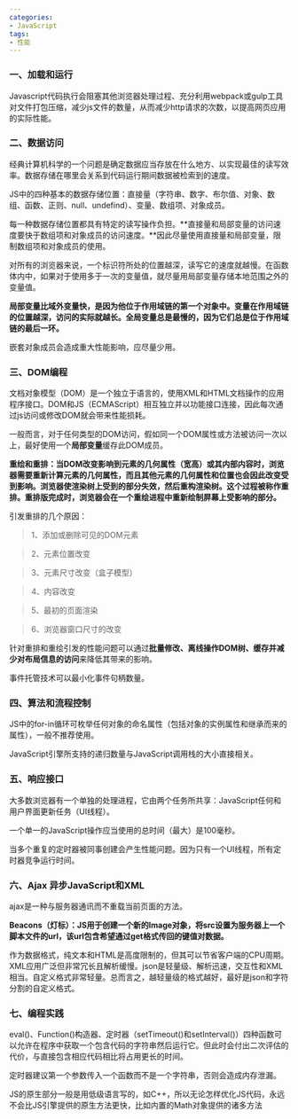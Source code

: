 ```yaml
---
categories:
- JavaScript
tags:
- 性能
---
```

### 一、加载和运行 ###

Javascript代码执行会阻塞其他浏览器处理过程、充分利用webpack或gulp工具对文件打包压缩，减少js文件的数量，从而减少http请求的次数，以提高网页应用的实际性能。

### 二、数据访问 ###

经典计算机科学的一个问题是确定数据应当存放在什么地方、以实现最佳的读写效率。数据存储在哪里会关系到代码运行期间数据被检索到的速度。

JS中的四种基本的数据存储位置：直接量（字符串、数字、布尔值、对象、数组、函数、正则、null、undefind）、变量、数组项、对象成员。

每一种数据存储位置都具有特定的读写操作负担。**直接量和局部变量的访问速度要快于数组项和对象成员的访问速度。**因此尽量使用直接量和局部变量，限制数组项和对象成员的使用。

对所有的浏览器来说，一个标识符所处的位置越深，读写它的速度就越慢。在函数体内中，如果对于使用多于一次的变量值，就尽量用局部变量存储本地范围之外的变量值。

**局部变量比域外变量快，是因为他位于作用域链的第一个对象中。变量在作用域链的位置越深，访问的实际就越长。全局变量总是最慢的，因为它们总是位于作用域链的最后一环。**

嵌套对象成员会造成重大性能影响，应尽量少用。

### 三、DOM编程 ###

文档对象模型（DOM）是一个独立于语言的，使用XML和HTML文档操作的应用程序接口。DOM和JS（ECMAScript）相互独立并以功能接口连接，因此每次通过js访问或修改DOM就会带来性能损耗。

一般而言，对于任何类型的DOM访问，假如同一个DOM属性或方法被访问一次以上，最好使用一个**局部变量**缓存此DOM成员。

 **重绘和重排：当DOM改变影响到元素的几何属性（宽高）或其内部内容时，浏览器需要重新计算元素的几何属性，而且其他元素的几何属性和位置也会因此改变受到影响。浏览器使渲染树上受到的部分失效，然后重构渲染树。这个过程被称作重排。重排版完成时，浏览器会在一个重绘进程中重新绘制屏幕上受影响的部分。**

引发重排的几个原因：

> 1、添加或删除可见的DOM元素

> 2、元素位置改变

> 3、元素尺寸改变（盒子模型）
 
> 4、内容改变

> 5、最初的页面渲染

> 6、浏览器窗口尺寸的改变

 针对重排和重绘引发的性能问题可以通过**批量修改、离线操作DOM树、缓存并减少对布局信息的访问**来降低其带来的影响。

 事件托管技术可以最小化事件句柄数量。

### 四、算法和流程控制  ###

JS中的for-in循环可枚举任何对象的命名属性（包括对象的实例属性和继承而来的属性），一般不推荐使用。

JavaScript引擎所支持的递归数量与JavaScript调用栈的大小直接相关。

### 五、响应接口  ###

大多数浏览器有一个单独的处理进程，它由两个任务所共享：JavaScript任何和用户界面更新任务（UI线程）。

一个单一的JavaScript操作应当使用的总时间（最大）是100毫秒。

当多个重复的定时器被同事创建会产生性能问题。因为只有一个UI线程，所有定时器竞争运行时间。

### 六、Ajax  异步JavaScript和XML ###

ajax是一种与服务器通讯而不重载当前页面的方法。

**Beacons（灯标）：JS用于创建一个新的Image对象，将src设置为服务器上一个脚本文件的url，该url包含希望通过get格式传回的键值对数据。**

作为数据格式，纯文本和HTML是高度限制的，但其可以节省客户端的CPU周期。XML应用广泛但非常冗长且解析缓慢。json是轻量级、解析迅速，交互性和XML相当。自定义格式非常轻量。总而言之，越轻量级的格式越好，最好是json和字符分割的自定义格式。

### 七、编程实践 ###

 eval()、Function()构造器、定时器（setTimeout()和setInterval()）四种函数可以允许在程序中获取一个包含代码的字符串然后运行它。但此时会付出二次评估的代价，与直接包含相应代码相比将占用更长的时间。

定时器建议第一个参数传入一个函数而不是一个字符串，否则会造成内存泄漏。

JS的原生部分一般是用低级语言写的，如C++，所以无论怎样优化JS代码，永远不会比JS引擎提供的原生方法更快，比如内置的Math对象提供的诸多方法
